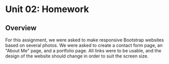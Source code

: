 # Unit 02: Homework

## Overview
For this assignment, we were asked to make responsive Bootstrap websites based on several photos. We were asked to create a contact form page, an "About Me" page, and a portfolio page. All links were to be usable, and the design of the website should change in order to suit the screen size. 
